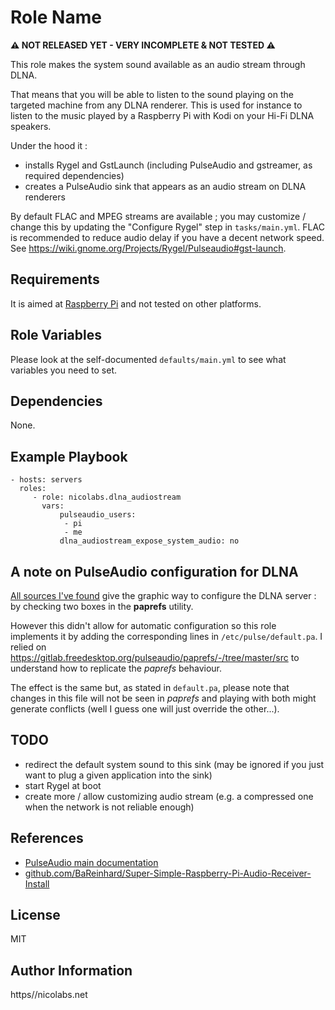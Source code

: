 Role Name
=========

**⚠ NOT RELEASED YET - VERY INCOMPLETE & NOT TESTED ⚠**

This role makes the system sound available as an audio stream through DLNA.

That means that you will be able to listen to the sound playing on the targeted machine from any DLNA renderer.
This is used for instance to listen to the music played by a Raspberry Pi with Kodi on your Hi-Fi DLNA speakers.

Under the hood it :

- installs Rygel and GstLaunch (including PulseAudio and gstreamer, as required dependencies)
- creates a PulseAudio sink that appears as an audio stream on DLNA renderers

By default FLAC and MPEG streams are available ; you may customize / change this by updating the "Configure Rygel" step in `tasks/main.yml`.
FLAC is recommended to reduce audio delay if you have a decent network speed.
See https://wiki.gnome.org/Projects/Rygel/Pulseaudio#gst-launch.



Requirements
------------

It is aimed at [Raspberry Pi](https://www.raspberrypi.org/) and not tested on other platforms.



Role Variables
--------------

Please look at the self-documented `defaults/main.yml` to see what variables you need to set.



Dependencies
------------

None.



Example Playbook
----------------

    - hosts: servers
      roles:
         - role: nicolabs.dlna_audiostream
           vars:
               pulseaudio_users:
                - pi
                - me
               dlna_audiostream_expose_system_audio: no


A note on PulseAudio configuration for DLNA
-------------------------------------------

[All sources I've found](https://wiki.gnome.org/Projects/Rygel/Pulseaudio) give the graphic way to configure the DLNA server : by checking two boxes in the **paprefs** utility.

However this didn't allow for automatic configuration so this role implements it by adding the corresponding lines in `/etc/pulse/default.pa`.
I relied on https://gitlab.freedesktop.org/pulseaudio/paprefs/-/tree/master/src to understand how to replicate the _paprefs_ behaviour.

The effect is the same but, as stated in `default.pa`, please note that changes in this file will not be seen in _paprefs_ and playing with both might generate conflicts (well I guess one will just override the other...).



TODO
----

- redirect the default system sound to this sink (may be ignored if you just want to plug a given application into the sink)
- start Rygel at boot
- create more / allow customizing audio stream (e.g. a compressed one when the network is not reliable enough)



References
----------

- [PulseAudio main documentation](https://www.freedesktop.org/wiki/Software/PulseAudio/Documentation/User/)
- [github.com/BaReinhard/Super-Simple-Raspberry-Pi-Audio-Receiver-Install](https://github.com/BaReinhard/Super-Simple-Raspberry-Pi-Audio-Receiver-Install/blob/master/init.d/pulseaudio)



License
-------

MIT



Author Information
------------------

https//nicolabs.net
